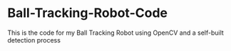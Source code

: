 # Ball-Tracking-Robot-Code
This is the code for my Ball Tracking Robot using OpenCV and a self-built detection process
